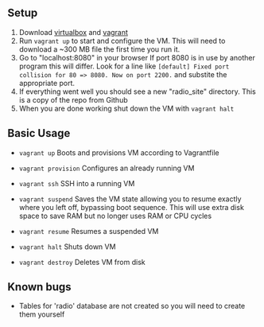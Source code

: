 ## Setup
  1. Download [virtualbox](https://www.virtualbox.org/wiki/Downloads) and
      [vagrant](http://downloads.vagrantup.com/)
  2. Run `vagrant up` to start and configure the VM. This will need to download a
      ~300 MB file the first time you run it.
  3. Go to "localhost:8080" in your browser
      If port 8080 is in use by another program this will differ. Look for
      a line like
      `[default] Fixed port collision for 80 => 8080. Now on port 2200.`
      and substite the appropriate port.
  4. If everything went well you should see a new "radio_site" directory. This
      is a copy of the repo from Github
  5. When you are done working shut down the VM with `vagrant halt`


## Basic Usage
  - `vagrant up`        Boots and provisions VM according to Vagrantfile
  - `vagrant provision` Configures an already running VM
  - `vagrant ssh`       SSH into a running VM
  
  - `vagrant suspend` Saves the VM state allowing you to resume exactly where you left
       off, bypassing boot sequence. This will use extra disk space to save RAM but
       no longer uses RAM or CPU cycles
  - `vagrant resume`  Resumes a suspended VM
  - `vagrant halt`    Shuts down VM
  - `vagrant destroy` Deletes VM from disk


## Known bugs
  - Tables for 'radio' database are not created so you will need to create them yourself